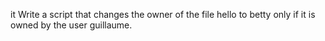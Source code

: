 it Write a script that changes the owner of the file hello to betty only if it is owned by the user guillaume.
